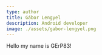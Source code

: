 ```yaml
---
type: author
title: Gábor Lengyel
description: Android developer
image: ./assets/gabor-lengyel.png
---
```


Hello my name is GErP83!
